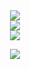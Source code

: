<div align="center">
<img src="https://github-readme-stats.vercel.app/api?username=mengshouer&count_private=true&show_icons=true&theme=tokyonight" align="center" />
</div>

<div align="center">
<img src="https://api.githubtrends.io/user/svg/mengshouer/langs?time_range=one_year&compact=True&theme=dark" />
</div>

<div align="center" style="margin-bottom: 10px;">
<img src="https://profile-counter.glitch.me/mengshouer/count.svg" align="center" />
</div>

<div align="center">

[![](https://img.shields.io/badge/website-000000?style=for-the-badge&logo=About.me&logoColor=white)](https://mengshouer.netlify.app/)

</div>
